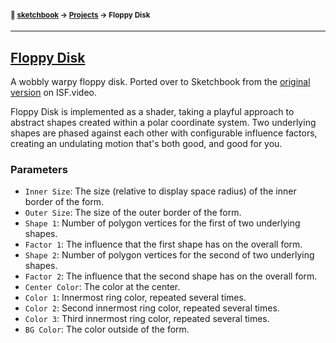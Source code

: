 #### <sup>:notebook: [sketchbook](../../../../) → [Projects](../) → Floppy Disk</sup>
---

## [Floppy Disk](http://flatpickles.com/sketchbook/#floppy-disk)

A wobbly warpy floppy disk. Ported over to Sketchbook from the [original version](https://editor.isf.video/shaders/62506e017917e40014095a49) on ISF.video.

Floppy Disk is implemented as a shader, taking a playful approach to abstract shapes created within a polar coordinate system. Two underlying shapes are phased against each other with configurable influence factors, creating an undulating motion that's both good, and good for you.

### Parameters

* `Inner Size`: The size (relative to display space radius) of the inner border of the form.
* `Outer Size`: The size of the outer border of the form.
* `Shape 1`: Number of polygon vertices for the first of two underlying shapes.
* `Factor 1`: The influence that the first shape has on the overall form.
* `Shape 2`: Number of polygon vertices for the second of two underlying shapes.
* `Factor 2`: The influence that the second shape has on the overall form.
* `Center Color`: The color at the center.
* `Color 1`: Innermost ring color, repeated several times.
* `Color 2`: Second innermost ring color, repeated several times.
* `Color 3`: Third innermost ring color, repeated several times.
* `BG Color`: The color outside of the form.